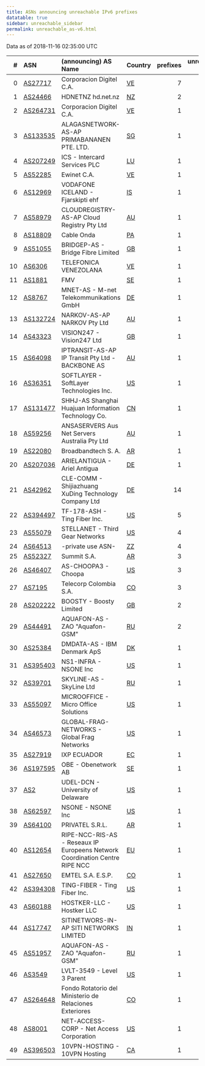 ```yaml
---
title: ASNs announcing unreachable IPv6 prefixes
datatable: true
sidebar: unreachable_sidebar
permalink: unreachable_as-v6.html
---
```


Data as of 2018-11-16 02:35:00 UTC

<div class="datatable-begin"></div>

|   # | ASN                                      | (announcing) AS Name                                                        | Country                      |   prefixes |   unreachable /48s |
|----:|:-----------------------------------------|:----------------------------------------------------------------------------|:-----------------------------|-----------:|-------------------:|
|   0 | [AS27717](unreachable_AS27717-v6.html)   | Corporacion Digitel C.A.                                                    | [VE](unreachable_ve-v6.html) |          7 |             458752 |
|   1 | [AS24466](unreachable_AS24466-v6.html)   | HDNETNZ hd.net.nz                                                           | [NZ](unreachable_nz-v6.html) |          2 |             131072 |
|   2 | [AS264731](unreachable_AS264731-v6.html) | Corporacion Digitel C.A.                                                    | [VE](unreachable_ve-v6.html) |          1 |              65536 |
|   3 | [AS133535](unreachable_AS133535-v6.html) | ALAGASNETWORK-AS-AP PRIMABANANEN PTE. LTD.                                  | [SG](unreachable_sg-v6.html) |          1 |              65536 |
|   4 | [AS207249](unreachable_AS207249-v6.html) | ICS - Intercard Services PLC                                                | [LU](unreachable_lu-v6.html) |          1 |              65536 |
|   5 | [AS52285](unreachable_AS52285-v6.html)   | Ewinet C.A.                                                                 | [VE](unreachable_ve-v6.html) |          1 |              65536 |
|   6 | [AS12969](unreachable_AS12969-v6.html)   | VODAFONE ICELAND - Fjarskipti ehf                                           | [IS](unreachable_is-v6.html) |          1 |              65536 |
|   7 | [AS58979](unreachable_AS58979-v6.html)   | CLOUDREGISTRY-AS-AP Cloud Registry Pty Ltd                                  | [AU](unreachable_au-v6.html) |          1 |              65536 |
|   8 | [AS18809](unreachable_AS18809-v6.html)   | Cable Onda                                                                  | [PA](unreachable_pa-v6.html) |          1 |              65536 |
|   9 | [AS51055](unreachable_AS51055-v6.html)   | BRIDGEP-AS - Bridge Fibre Limited                                           | [GB](unreachable_gb-v6.html) |          1 |              65536 |
|  10 | [AS6306](unreachable_AS6306-v6.html)     | TELEFONICA VENEZOLANA                                                       | [VE](unreachable_ve-v6.html) |          1 |              65536 |
|  11 | [AS1881](unreachable_AS1881-v6.html)     | FMV                                                                         | [SE](unreachable_se-v6.html) |          1 |              65536 |
|  12 | [AS8767](unreachable_AS8767-v6.html)     | MNET-AS - M-net Telekommunikations GmbH                                     | [DE](unreachable_de-v6.html) |          1 |              65536 |
|  13 | [AS132724](unreachable_AS132724-v6.html) | NARKOV-AS-AP NARKOV Pty Ltd                                                 | [AU](unreachable_au-v6.html) |          1 |              65536 |
|  14 | [AS43323](unreachable_AS43323-v6.html)   | VISION247 - Vision247 Ltd                                                   | [GB](unreachable_gb-v6.html) |          1 |              65536 |
|  15 | [AS64098](unreachable_AS64098-v6.html)   | IPTRANSIT-AS-AP IP Transit Pty Ltd - BACKBONE AS                            | [AU](unreachable_au-v6.html) |          1 |               8192 |
|  16 | [AS36351](unreachable_AS36351-v6.html)   | SOFTLAYER - SoftLayer Technologies Inc.                                     | [US](unreachable_us-v6.html) |          1 |               4096 |
|  17 | [AS131477](unreachable_AS131477-v6.html) | SHHJ-AS Shanghai Huajuan Information Technology Co.                         | [CN](unreachable_cn-v6.html) |          1 |               4096 |
|  18 | [AS59256](unreachable_AS59256-v6.html)   | ANSASERVERS Aus Net Servers Australia Pty Ltd                               | [AU](unreachable_au-v6.html) |          1 |                256 |
|  19 | [AS22080](unreachable_AS22080-v6.html)   | Broadbandtech S. A.                                                         | [AR](unreachable_ar-v6.html) |          1 |                 64 |
|  20 | [AS207036](unreachable_AS207036-v6.html) | ARIELANTIGUA - Ariel Antigua                                                | [DE](unreachable_de-v6.html) |          1 |                 16 |
|  21 | [AS42962](unreachable_AS42962-v6.html)   | CLE-COMM - Shijiazhuang XuDing Technology Company Ltd                       | [DE](unreachable_de-v6.html) |         14 |                 14 |
|  22 | [AS394497](unreachable_AS394497-v6.html) | TF-178-ASH - Ting Fiber Inc.                                                | [US](unreachable_us-v6.html) |          5 |                  5 |
|  23 | [AS55079](unreachable_AS55079-v6.html)   | STELLANET - Third Gear Networks                                             | [US](unreachable_us-v6.html) |          4 |                  4 |
|  24 | [AS64513](unreachable_AS64513-v6.html)   | -private use ASN-                                                           | [ZZ](unreachable_zz-v6.html) |          4 |                  4 |
|  25 | [AS52327](unreachable_AS52327-v6.html)   | Summit S.A.                                                                 | [AR](unreachable_ar-v6.html) |          3 |                  3 |
|  26 | [AS46407](unreachable_AS46407-v6.html)   | AS-CHOOPA3 - Choopa                                                         | [US](unreachable_us-v6.html) |          3 |                  3 |
|  27 | [AS7195](unreachable_AS7195-v6.html)     | Telecorp Colombia S.A.                                                      | [CO](unreachable_co-v6.html) |          3 |                  3 |
|  28 | [AS202222](unreachable_AS202222-v6.html) | BOOSTY - Boosty Limited                                                     | [GB](unreachable_gb-v6.html) |          2 |                  2 |
|  29 | [AS44491](unreachable_AS44491-v6.html)   | AQUAFON-AS - ZAO "Aquafon-GSM"                                              | [RU](unreachable_ru-v6.html) |          2 |                  2 |
|  30 | [AS25384](unreachable_AS25384-v6.html)   | DMDATA-AS - IBM Denmark ApS                                                 | [DK](unreachable_dk-v6.html) |          1 |                  1 |
|  31 | [AS395403](unreachable_AS395403-v6.html) | NS1-INFRA - NSONE Inc                                                       | [US](unreachable_us-v6.html) |          1 |                  1 |
|  32 | [AS39701](unreachable_AS39701-v6.html)   | SKYLINE-AS - SkyLine Ltd                                                    | [RU](unreachable_ru-v6.html) |          1 |                  1 |
|  33 | [AS55097](unreachable_AS55097-v6.html)   | MICROOFFICE - Micro Office Solutions                                        | [US](unreachable_us-v6.html) |          1 |                  1 |
|  34 | [AS46573](unreachable_AS46573-v6.html)   | GLOBAL-FRAG-NETWORKS - Global Frag Networks                                 | [US](unreachable_us-v6.html) |          1 |                  1 |
|  35 | [AS27919](unreachable_AS27919-v6.html)   | IXP ECUADOR                                                                 | [EC](unreachable_ec-v6.html) |          1 |                  1 |
|  36 | [AS197595](unreachable_AS197595-v6.html) | OBE - Obenetwork AB                                                         | [SE](unreachable_se-v6.html) |          1 |                  1 |
|  37 | [AS2](unreachable_AS2-v6.html)           | UDEL-DCN - University of Delaware                                           | [US](unreachable_us-v6.html) |          1 |                  1 |
|  38 | [AS62597](unreachable_AS62597-v6.html)   | NSONE - NSONE Inc                                                           | [US](unreachable_us-v6.html) |          1 |                  1 |
|  39 | [AS64100](unreachable_AS64100-v6.html)   | PRIVATEL S.R.L.                                                             | [AR](unreachable_ar-v6.html) |          1 |                  1 |
|  40 | [AS12654](unreachable_AS12654-v6.html)   | RIPE-NCC-RIS-AS - Reseaux IP Europeens Network Coordination Centre RIPE NCC | [EU](unreachable_eu-v6.html) |          1 |                  1 |
|  41 | [AS27650](unreachable_AS27650-v6.html)   | EMTEL S.A. E.S.P.                                                           | [CO](unreachable_co-v6.html) |          1 |                  1 |
|  42 | [AS394308](unreachable_AS394308-v6.html) | TING-FIBER - Ting Fiber Inc.                                                | [US](unreachable_us-v6.html) |          1 |                  1 |
|  43 | [AS60188](unreachable_AS60188-v6.html)   | HOSTKER-LLC - Hostker LLC                                                   | [US](unreachable_us-v6.html) |          1 |                  1 |
|  44 | [AS17747](unreachable_AS17747-v6.html)   | SITINETWORS-IN-AP SITI NETWORKS LIMITED                                     | [IN](unreachable_in-v6.html) |          1 |                  1 |
|  45 | [AS51957](unreachable_AS51957-v6.html)   | AQUAFON-AS - ZAO "Aquafon-GSM"                                              | [RU](unreachable_ru-v6.html) |          1 |                  1 |
|  46 | [AS3549](unreachable_AS3549-v6.html)     | LVLT-3549 - Level 3 Parent                                                  | [US](unreachable_us-v6.html) |          1 |                  1 |
|  47 | [AS264648](unreachable_AS264648-v6.html) | Fondo Rotatorio del Ministerio de Relaciones Exteriores                     | [CO](unreachable_co-v6.html) |          1 |                  1 |
|  48 | [AS8001](unreachable_AS8001-v6.html)     | NET-ACCESS-CORP - Net Access Corporation                                    | [US](unreachable_us-v6.html) |          1 |                  1 |
|  49 | [AS396503](unreachable_AS396503-v6.html) | 10VPN-HOSTING - 10VPN Hosting                                               | [CA](unreachable_ca-v6.html) |          1 |                  1 |

<div class="datatable-end"></div>